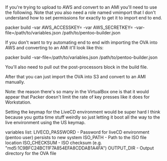 If you're trying to upload to AWS and convert to an AMI you'll need to use the following. Note that you also need a role named vmimport that I don't understand how to set permissions for exactly to get it to import end to end.

packer build -var AWS_ACCESSKEY=<access-key> -var AWS_SECRETKEY=<secret-key> -var-file=/path/to/variables.json /path/to/pentoo-builder.json

If you don't want to try automating end to end with importing the OVA into AWS and converting to an AMI it'll look like this:

packer build -var-file=/path/to/variables.json /path/to/pentoo-builder.json

You'll also need to pull out the post-processors block in the build file. 

After that you can just import the OVA into S3 and convert to an AMI manually.

Note: the reason there's so many <wait100ms> in the VirtualBox one is that it would appear that Packer doesn't limit the rate of key presses like it does for Workstation.

Setting the keymap for the LiveCD environment would be super hard I think because you gotta time stuff weirdly so just letting it boot all the way to the live environment using the US keymap.

variables list:
LIVECD_PASSWORD - Password for liveCD environment (pentoo user) persists to new system
ISO_PATH - Path to the ISO file location
ISO_CHECKSUM - ISO checksum (e.g. "md5:1C9BFC24BC11F7A854EFA8CDDAB1A4FA")
OUTPUT_DIR - Output directory for the OVA file